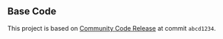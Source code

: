 ## Base Code
This project is based on [Community Code Release](https://github.com/community-code) at commit `abcd1234`.

